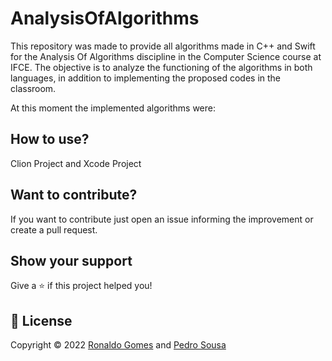 # AnalysisOfAlgorithms
This repository was made to provide all algorithms made in C++ and Swift for the Analysis Of Algorithms discipline in the Computer Science course at IFCE. The objective is to analyze the functioning of the algorithms in both languages, in addition to implementing the proposed codes in the classroom.

At this moment the implemented algorithms were:



## How to use?

Clion Project and Xcode Project

## Want to contribute?

If you want to contribute just open an issue informing the improvement or create a pull request.

## Show your support

Give a ⭐️ if this project helped you!

## 📝 License

Copyright © 2022 [Ronaldo Gomes](https://github.com/ronaldogomes96) and [Pedro Sousa](https://github.com/pedro0x53)

